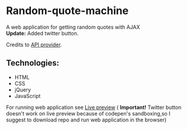 # Random-quote-machine
A web application for getting random quotes with AJAX<br>
**Update:** Added twitter button.

Credits to [API provider](https://talaikis.com/random_quotes_api/).
## Technologies:
* HTML<br>
* CSS<br>
* jQuery<br>
* JavaScript


For running web application see [Live preview](https://codepen.io/nemanja97/full/KXmoxe/) ( **Important!** Twitter button doesn't work on live preview because of codepen's sandboxing,so I suggest to download repo and run web application in the browser)<br>
